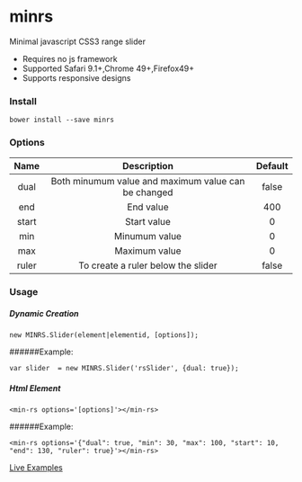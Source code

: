 # minrs
Minimal javascript CSS3 range slider

*   Requires no js framework
*   Supported Safari 9.1+,Chrome 49+,Firefox49+
*   Supports responsive designs

### Install

```
bower install --save minrs
```

### Options

| Name          | Description   | Default|
| :-----------: |:-------------:| :----: |
| dual          | Both minumum value and maximum value can be changed | false  |
| end      | End value      |   400  |
| start | Start value      |    0 |
| min      | Minumum value      |   0  |
| max | Maximum value      |    0 |
| ruler | To create a ruler below the slider      |    false |


### Usage
##### Dynamic Creation
```
new MINRS.Slider(element|elementid, [options]);
```

######Example:
```
var slider  = new MINRS.Slider('rsSlider', {dual: true});
```


##### Html Element
```
<min-rs options='[options]'></min-rs>
```

######Example:
```
<min-rs options='{"dual": true, "min": 30, "max": 100, "start": 10, "end": 130, "ruler": true}'></min-rs>
```

<a href="https://y1n3sa.github.io/minrs/" target="_blank">Live Examples</a>